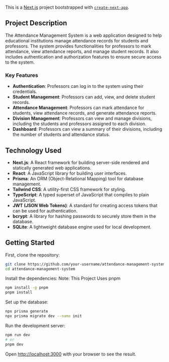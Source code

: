 This is a [Next.js](https://nextjs.org) project bootstrapped with [`create-next-app`](https://nextjs.org/docs/app/api-reference/cli/create-next-app).

## Project Description

The Attendance Management System is a web application designed to help educational institutions manage attendance records for students and professors. The system provides functionalities for professors to mark attendance, view attendance reports, and manage student records. It also includes authentication and authorization features to ensure secure access to the system.

### Key Features

- **Authentication**: Professors can log in to the system using their credentials.
- **Student Management**: Professors can add, view, and delete student records.
- **Attendance Management**: Professors can mark attendance for students, view attendance records, and generate attendance reports.
- **Division Management**: Professors can view and manage divisions, including the students and professors assigned to each division.
- **Dashboard**: Professors can view a summary of their divisions, including the number of students and attendance status.



## Technology Used

- **Next.js**: A React framework for building server-side rendered and statically generated web applications.
- **React**: A JavaScript library for building user interfaces.
- **Prisma**: An ORM (Object-Relational Mapping) tool for database management.
- **Tailwind CSS**: A utility-first CSS framework for styling.
- **TypeScript**: A typed superset of JavaScript that compiles to plain JavaScript.
- **JWT (JSON Web Tokens)**: A standard for creating access tokens that can be used for authentication.
- **bcrypt**: A library for hashing passwords to securely store them in the database.
- **SQLite**: A lightweight database engine used for local development.

## Getting Started

First, clone the repository:

```bash
git clone https://github.com/your-username/attendance-management-system.git
cd attendance-management-system
```

Install the dependencies: 
Note: This Project Uses pnpm 
```bash
npm install -g pnpm
pnpm install
```

Set up the database:

```bash
npx prisma generate
npx prisma migrate dev --name init
```

Run the development server:

```bash
npm run dev
# or
pnpm dev
```

Open [http://localhost:3000](http://localhost:3000) with your browser to see the result.

